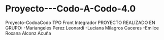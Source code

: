 # Proyecto---Codo-A-Codo-4.0
Proyecto-CodoaCodo TPO Front Integrador PROYECTO REALIZADO EN GRUPO: -Mariangeles Perez Leonardi -Luciana Milagros Caceres -Emilce Roxana Alconz Acuña

